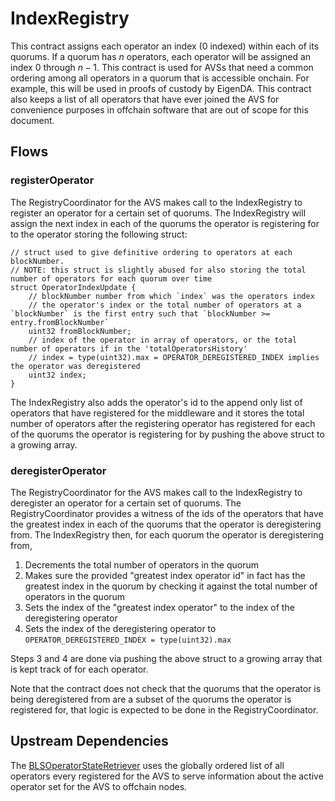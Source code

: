 # IndexRegistry

This contract assigns each operator an index (0 indexed) within each of its quorums. If a quorum has $n$ operators, each operator will be assigned an index $0$ through $n-1$. This contract is used for AVSs that need a common ordering among all operators in a quorum that is accessible onchain. For example, this will be used in proofs of custody by EigenDA. This contract also keeps a list of all operators that have ever joined the AVS for convenience purposes in offchain software that are out of scope for this document.

## Flows

### registerOperator

The RegistryCoordinator for the AVS makes call to the IndexRegistry to register an operator for a certain set of quorums. The IndexRegistry will assign the next index in each of the quorums the operator is registering for to the operator storing the following struct:
```solidity
// struct used to give definitive ordering to operators at each blockNumber. 
// NOTE: this struct is slightly abused for also storing the total number of operators for each quorum over time
struct OperatorIndexUpdate {
    // blockNumber number from which `index` was the operators index
    // the operator's index or the total number of operators at a `blockNumber` is the first entry such that `blockNumber >= entry.fromBlockNumber`
    uint32 fromBlockNumber;
    // index of the operator in array of operators, or the total number of operators if in the 'totalOperatorsHistory'
    // index = type(uint32).max = OPERATOR_DEREGISTERED_INDEX implies the operator was deregistered
    uint32 index;
}
```

The IndexRegistry also adds the operator's id to the append only list of operators that have registered for the middleware and it stores the total number of operators after the registering operator has registered for each of the quorums the operator is registering for by pushing the above struct to a growing array.

### deregisterOperator

The RegistryCoordinator for the AVS makes call to the IndexRegistry to deregister an operator for a certain set of quorums. The RegistryCoordinator provides a witness of the ids of the operators that have the greatest index in each of the quorums that the operator is deregistering from. The IndexRegistry then, for each quorum the operator is deregistering from, 
1. Decrements the total number of operators in the quorum
2. Makes sure the provided "greatest index operator id" in fact has the greatest index in the quorum by checking it against the total number of operators in the quorum
3. Sets the index of the "greatest index operator" to the index of the deregistering operator
4. Sets the index of the deregistering operator to `OPERATOR_DEREGISTERED_INDEX = type(uint32).max`

Steps 3 and 4 are done via pushing the above struct to a growing array that is kept track of for each operator.

Note that the contract does not check that the quorums that the operator is being deregistered from are a subset of the quorums the operator is registered for, that logic is expected to be done in the RegistryCoordinator.

## Upstream Dependencies

The [BLSOperatorStateRetriever](./BLSOperatorStateRetriever.md) uses the globally ordered list of all operators every registered for the AVS to serve information about the active operator set for the AVS to offchain nodes.